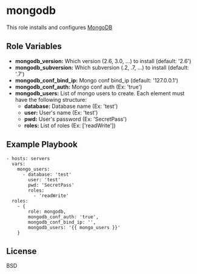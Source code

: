 mongodb
=======

This role installs and configures [MongoDB](https://www.mongodb.org/)

Role Variables
--------------

* **mongodb_version:** Which version (2.6, 3.0, ...) to install (default: '2.6')
* **mongodb_subversion:** Which subversion (.2, .7, ...) to install (default: '.7')
* **mongodb_conf_bind_ip:** Mongo conf bind_ip (default: '127.0.0.1')
* **mongodb_conf_auth:** Mongo conf auth (Ex: 'true')
* **mongodb_users:** List of mongo users to create. Each element must have the following structure:
  * **database:** Database name (Ex: 'test')
  * **user:** User's name (Ex: 'test')
  * **pwd:** User's password (Ex: 'SecretPass')
  * **roles:** List of roles (Ex: ['readWrite'])

Example Playbook
----------------

    - hosts: servers
      vars:
        mongo_users:
          - database: 'test'
            user: 'test'
            pwd: 'SecretPass'
            roles:
              - 'readWrite'
      roles:
        - {
            role: mongodb,
            mongodb_conf_auth: 'true',
            mongodb_conf_bind_ip: '',
            mongodb_users: '{{ mongo_users }}'
        }

License
-------

BSD
